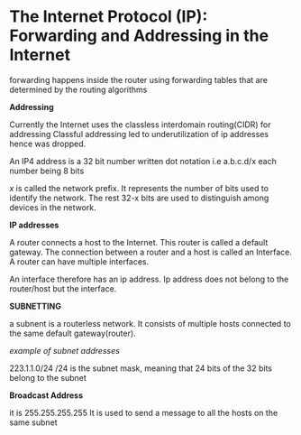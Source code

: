 # The Internet Protocol (IP): Forwarding and Addressing in the Internet

forwarding happens inside the router using forwarding tables that are determined by the routing algorithms


__Addressing__

Currently the Internet uses the classless interdomain routing(CIDR) for addressing
Classful addressing led to underutilization of ip addresses hence was dropped.

An IP4 address is a 32 bit number written dot notation i.e a.b.c.d/x each number being 8 bits

_x_ is called the network prefix. It represents the number of bits used to identify the network. The rest 32-x bits are used to distinguish among devices in the network.

__IP addresses__

A router connects a host to the Internet. This router is called a default gateway.
The connection between a router and a host is called an Interface. A router can have multiple interfaces.

An interface therefore has an ip address. Ip address does not belong to the router/host but the interface.

__SUBNETTING__

a subnent is a routerless network. It consists of multiple hosts connected to the same default gateway(router).

_example of subnet addresses_

 223.1.1.0/24
 /24 is the subnet mask, meaning that 24 bits of the 32 bits belong to the subnet

 __Broadcast Address__

 it is 255.255.255.255
 It is used to send a message to all the hosts on the same subnet
